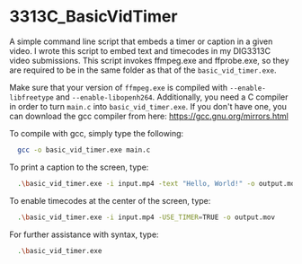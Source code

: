 # 3313C_BasicVidTimer
A simple command line script that embeds a timer or caption in a given video. I wrote this script to embed text and timecodes in my DIG3313C video submissions. This script invokes ffmpeg.exe and ffprobe.exe, so they are required to be in the same folder as that of the `basic_vid_timer.exe`. 

Make sure that your version of `ffmpeg.exe` is compiled with `--enable-libfreetype` and `--enable-libopenh264`. 
Additionally, you need a C compiler in order to turn `main.c` into `basic_vid_timer.exe`.
If you don't have one, you can download the gcc compiler from here:
  https://gcc.gnu.org/mirrors.html

To compile with gcc, simply type the following:

```bash
  gcc -o basic_vid_timer.exe main.c
```

To print a caption to the screen, type: 
```bash
  .\basic_vid_timer.exe -i input.mp4 -text "Hello, World!" -o output.mov
```

To enable timecodes at the center of the screen, type:
```bash
  .\basic_vid_timer.exe -i input.mp4 -USE_TIMER=TRUE -o output.mov
```

For further assistance with syntax, type:
```bash
  .\basic_vid_timer.exe
```
